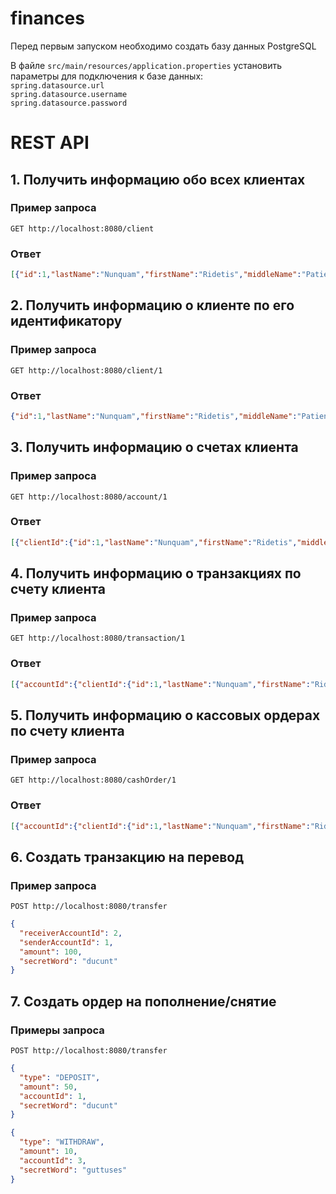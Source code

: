 # finances

Перед первым запуском необходимо создать базу данных PostgreSQL

В файле `src/main/resources/application.properties` установить параметры для подключения к базе данных:  
`spring.datasource.url`  
`spring.datasource.username`  
`spring.datasource.password`  

# REST API

## 1. Получить информацию обо всех клиентах

### Пример запроса

`GET http://localhost:8080/client`

### Ответ

```json
[{"id":1,"lastName":"Nunquam","firstName":"Ridetis","middleName":"Patienter","secretWord":"$2a$12$FgH/NHryz3pkfyqtXdBS5.LJC/5kzrNmuKxtckFVxx8SrC/Xlx9MC"},{"id":2,"lastName":"Vortex","firstName":"Peregrinatione","middleName":"Omnes","secretWord":"$2a$12$SHggkyPjvKQXGZ.u82b56eVU.vXahGgX5/i2poZXAgvBB9SYjpZ62"}]
```

## 2. Получить информацию о клиенте по его идентификатору

### Пример запроса

`GET http://localhost:8080/client/1`

### Ответ

```json
{"id":1,"lastName":"Nunquam","firstName":"Ridetis","middleName":"Patienter","secretWord":"$2a$12$FgH/NHryz3pkfyqtXdBS5.LJC/5kzrNmuKxtckFVxx8SrC/Xlx9MC"}
```

## 3. Получить информацию о счетах клиента

### Пример запроса

`GET http://localhost:8080/account/1`

### Ответ

```json
[{"clientId":{"id":1,"lastName":"Nunquam","firstName":"Ridetis","middleName":"Patienter","secretWord":"$2a$12$FgH/NHryz3pkfyqtXdBS5.LJC/5kzrNmuKxtckFVxx8SrC/Xlx9MC"},"id":1,"accountNumber":123000,"balance":500,"accountType":"DEBIT","openingDate":"2020-06-19T17:00:00.000+00:00","expirationDate":"2030-06-19T17:00:00.000+00:00"},{"clientId":{"id":1,"lastName":"Nunquam","firstName":"Ridetis","middleName":"Patienter","secretWord":"$2a$12$FgH/NHryz3pkfyqtXdBS5.LJC/5kzrNmuKxtckFVxx8SrC/Xlx9MC"},"id":2,"accountNumber":123001,"balance":0,"accountType":"CREDIT","openingDate":"2018-05-21T17:00:00.000+00:00","expirationDate":"2028-05-21T17:00:00.000+00:00"}]
```

## 4. Получить информацию о транзакциях по счету клиента 

### Пример запроса

`GET http://localhost:8080/transaction/1`

### Ответ

```json
[{"accountId":{"clientId":{"id":1,"lastName":"Nunquam","firstName":"Ridetis","middleName":"Patienter","secretWord":"$2a$12$FgH/NHryz3pkfyqtXdBS5.LJC/5kzrNmuKxtckFVxx8SrC/Xlx9MC"},"id":1,"accountNumber":123000,"balance":500,"accountType":"DEBIT","openingDate":"2020-06-19T17:00:00.000+00:00","expirationDate":"2030-06-19T17:00:00.000+00:00"},"cashOrderId":{"accountId":{"clientId":{"id":1,"lastName":"Nunquam","firstName":"Ridetis","middleName":"Patienter","secretWord":"$2a$12$FgH/NHryz3pkfyqtXdBS5.LJC/5kzrNmuKxtckFVxx8SrC/Xlx9MC"},"id":1,"accountNumber":123000,"balance":500,"accountType":"DEBIT","openingDate":"2020-06-19T17:00:00.000+00:00","expirationDate":"2030-06-19T17:00:00.000+00:00"},"id":1,"orderType":"DEPOSIT","amount":500,"executionResult":"SUCCESS","creationDate":"2022-11-30T17:00:00.000+00:00"},"id":1,"creationDate":"2022-11-30T17:00:00.000+00:00","amount":500,"type":"DEPOSIT","senderAccountId":null,"executionResult":"SUCCESS"},{"accountId":{"clientId":{"id":1,"lastName":"Nunquam","firstName":"Ridetis","middleName":"Patienter","secretWord":"$2a$12$FgH/NHryz3pkfyqtXdBS5.LJC/5kzrNmuKxtckFVxx8SrC/Xlx9MC"},"id":1,"accountNumber":123000,"balance":500,"accountType":"DEBIT","openingDate":"2020-06-19T17:00:00.000+00:00","expirationDate":"2030-06-19T17:00:00.000+00:00"},"cashOrderId":{"accountId":{"clientId":{"id":1,"lastName":"Nunquam","firstName":"Ridetis","middleName":"Patienter","secretWord":"$2a$12$FgH/NHryz3pkfyqtXdBS5.LJC/5kzrNmuKxtckFVxx8SrC/Xlx9MC"},"id":1,"accountNumber":123000,"balance":500,"accountType":"DEBIT","openingDate":"2020-06-19T17:00:00.000+00:00","expirationDate":"2030-06-19T17:00:00.000+00:00"},"id":2,"orderType":"TRANSFER","amount":300,"executionResult":"SUCCESS","creationDate":"2022-11-30T17:00:00.000+00:00"},"id":3,"creationDate":"2022-12-01T17:00:00.000+00:00","amount":200,"type":"WITHDRAW","senderAccountId":null,"executionResult":"SUCCESS"}]
```

## 5. Получить информацию о кассовых ордерах по счету клиента

### Пример запроса

`GET http://localhost:8080/cashOrder/1`

### Ответ

```json
[{"accountId":{"clientId":{"id":1,"lastName":"Nunquam","firstName":"Ridetis","middleName":"Patienter","secretWord":"$2a$12$FgH/NHryz3pkfyqtXdBS5.LJC/5kzrNmuKxtckFVxx8SrC/Xlx9MC"},"id":1,"accountNumber":123000,"balance":500,"accountType":"DEBIT","openingDate":"2020-06-19T17:00:00.000+00:00","expirationDate":"2030-06-19T17:00:00.000+00:00"},"id":1,"orderType":"DEPOSIT","amount":500,"executionResult":"SUCCESS","creationDate":"2022-11-30T17:00:00.000+00:00"},{"accountId":{"clientId":{"id":1,"lastName":"Nunquam","firstName":"Ridetis","middleName":"Patienter","secretWord":"$2a$12$FgH/NHryz3pkfyqtXdBS5.LJC/5kzrNmuKxtckFVxx8SrC/Xlx9MC"},"id":1,"accountNumber":123000,"balance":500,"accountType":"DEBIT","openingDate":"2020-06-19T17:00:00.000+00:00","expirationDate":"2030-06-19T17:00:00.000+00:00"},"id":2,"orderType":"TRANSFER","amount":300,"executionResult":"SUCCESS","creationDate":"2022-11-30T17:00:00.000+00:00"},{"accountId":{"clientId":{"id":1,"lastName":"Nunquam","firstName":"Ridetis","middleName":"Patienter","secretWord":"$2a$12$FgH/NHryz3pkfyqtXdBS5.LJC/5kzrNmuKxtckFVxx8SrC/Xlx9MC"},"id":1,"accountNumber":123000,"balance":500,"accountType":"DEBIT","openingDate":"2020-06-19T17:00:00.000+00:00","expirationDate":"2030-06-19T17:00:00.000+00:00"},"id":3,"orderType":"WITHDRAW","amount":200,"executionResult":"SUCCESS","creationDate":"2022-12-01T17:00:00.000+00:00"}]
```
## 6. Создать транзакцию на перевод

### Пример запроса

`POST http://localhost:8080/transfer`
```json
{
  "receiverAccountId": 2,
  "senderAccountId": 1,
  "amount": 100,
  "secretWord": "ducunt"
}
```

## 7. Создать ордер на пополнение/снятие

### Примеры запроса

`POST http://localhost:8080/transfer`
```json
{
  "type": "DEPOSIT",
  "amount": 50,
  "accountId": 1,
  "secretWord": "ducunt"
}
```
```json
{
  "type": "WITHDRAW",
  "amount": 10,
  "accountId": 3,
  "secretWord": "guttuses"
}
```
